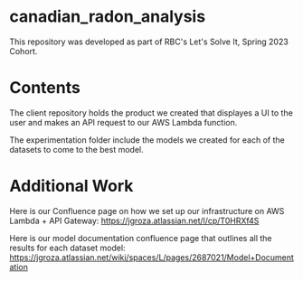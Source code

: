 # canadian_radon_analysis
This repository was developed as part of RBC's Let's Solve It, Spring 2023 Cohort.

# Contents
The client repository holds the product we created that displayes a UI to the user and makes an API request to our AWS Lambda function.

The experimentation folder include the models we created for each of the datasets to come to the best model. 

# Additional Work

Here is our Confluence page on how we set up our infrastructure on AWS Lambda + API Gateway: https://jgroza.atlassian.net/l/cp/T0HRXf4S

Here is our model documentation confluence page that outlines all the results for each dataset model: https://jgroza.atlassian.net/wiki/spaces/L/pages/2687021/Model+Documentation 

